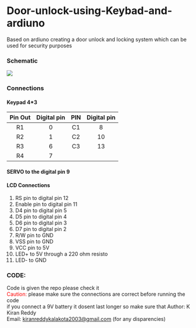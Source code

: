 # Door-unlock-using-Keybad-and-ardiuno
Based on ardiuno creating a door unlock and locking system which can be used for security purposes
### Schematic
![](https://i.imgur.com/exVMrqZ.png)
### Connections
#### Keypad 4*3
| Pin Out | Digital pin  |PIN| Digital pin  |
| :---:   | :-: | :---:   | :-: | 
|  R1| 0 | C1|8|
|  R2| 1 | C2|10|
|  R3| 6 | C3|13|
|  R4| 7 | 



#### SERVO to the digital pin 9
#### LCD Connections
1.  RS pin to digital pin 12<br />
1.  Enable pin to digital pin 11<br />
1.  D4 pin to digital pin 5<br />
1.  D5 pin to digital pin 4<br />
1.  D6 pin to digital pin 3<br />
1.  D7 pin to digital pin 2<br />
1.  R/W pin to GND<br />
1.  VSS pin to GND<br />
1.  VCC pin to 5V<br />
1.  LED+ to 5V through a 220 ohm resisto<br />
1.  LED- to GND<br />

### CODE:
Code is given the repo please check it <br />
<span style="color: RED"> Caution:  </span>
please make sure the connections are correct before running the code <br/>if you  connect a 9V battery it dosent last longer
so make sure that
Author: K Kiran Reddy<br/>
 Email: kiranreddykalakota2003@gmail.com (for any disparencies)
